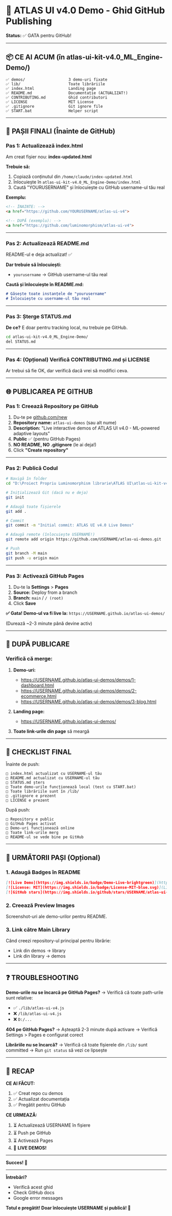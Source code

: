 # 🚀 ATLAS UI v4.0 Demo - Ghid GitHub Publishing

**Status:** ✅ GATA pentru GitHub!

---

## 📦 CE AI ACUM (în atlas-ui-kit-v4.0_ML_Engine-Demo/)

```
✅ demos/                   3 demo-uri fixate
✅ lib/                     Toate librăriile
✅ index.html               Landing page
✅ README.md                Documentație (ACTUALIZAT!)
✅ CONTRIBUTING.md          Ghid contributori
✅ LICENSE                  MIT License
✅ .gitignore               Git ignore file
✅ START.bat                Helper script
```

---

## 🔧 PAȘII FINALI (Înainte de GitHub)

### Pas 1: Actualizează index.html

Am creat fișier nou: **index-updated.html**

**Trebuie să:**
1. Copiază conținutul din `/home/claude/index-updated.html`
2. Înlocuiește în `atlas-ui-kit-v4.0_ML_Engine-Demo/index.html`
3. Caută "YOURUSERNAME" și înlocuiește cu GitHub username-ul tău real

**Exemplu:**
```html
<!-- ÎNAINTE: -->
<a href="https://github.com/YOURUSERNAME/atlas-ui-v4">

<!-- DUPĂ (exemplu): -->
<a href="https://github.com/luminomorphism/atlas-ui-v4">
```

---

### Pas 2: Actualizează README.md

README-ul e deja actualizat! ✅

**Dar trebuie să înlocuiești:**
- `yourusername` → GitHub username-ul tău real

**Caută și înlocuiește în README.md:**
```markdown
# Găsește toate instanțele de "yourusername"
# Înlocuiește cu username-ul tău real
```

---

### Pas 3: Șterge STATUS.md

**De ce?** E doar pentru tracking local, nu trebuie pe GitHub.

```bash
cd atlas-ui-kit-v4.0_ML_Engine-Demo/
del STATUS.md
```

---

### Pas 4: (Opțional) Verifică CONTRIBUTING.md și LICENSE

Ar trebui să fie OK, dar verifică dacă vrei să modifici ceva.

---

## 🌐 PUBLICAREA PE GITHUB

### Pas 1: Creează Repository pe GitHub

1. Du-te pe [github.com/new](https://github.com/new)
2. **Repository name:** `atlas-ui-demos` (sau alt nume)
3. **Description:** "Live interactive demos of ATLAS UI v4.0 - ML-powered adaptive layouts"
4. **Public** ✅ (pentru GitHub Pages)
5. **NO README, NO .gitignore** (le ai deja!)
6. Click **"Create repository"**

---

### Pas 2: Publică Codul

```bash
# Navigă în folder
cd "D:\Proiect Propriu Luminomorphism librarie\ATLAS UI\atlas-ui-kit-v4.0_ML_Engine-Demo"

# Inițializează Git (dacă nu e deja)
git init

# Adaugă toate fișierele
git add .

# Commit
git commit -m "Initial commit: ATLAS UI v4.0 Live Demos"

# Adaugă remote (înlocuiește USERNAME!)
git remote add origin https://github.com/USERNAME/atlas-ui-demos.git

# Push
git branch -M main
git push -u origin main
```

---

### Pas 3: Activează GitHub Pages

1. Du-te la **Settings** > **Pages**
2. **Source:** Deploy from a branch
3. **Branch:** `main` / `/ (root)`
4. Click **Save**

**✅ Gata! Demo-ul va fi live la:**
`https://USERNAME.github.io/atlas-ui-demos/`

(Durează ~2-3 minute până devine activ)

---

## 🎉 DUPĂ PUBLICARE

### Verifică că merge:

1. **Demo-uri:**
   - https://USERNAME.github.io/atlas-ui-demos/demos/1-dashboard.html
   - https://USERNAME.github.io/atlas-ui-demos/demos/2-ecommerce.html
   - https://USERNAME.github.io/atlas-ui-demos/demos/3-blog.html

2. **Landing page:**
   - https://USERNAME.github.io/atlas-ui-demos/

3. **Toate link-urile din page** să meargă

---

## 📝 CHECKLIST FINAL

Înainte de push:

```
□ index.html actualizat cu USERNAME-ul tău
□ README.md actualizat cu USERNAME-ul tău
□ STATUS.md șters
□ Toate demo-urile funcționează local (test cu START.bat)
□ Toate librăriile sunt în /lib/
□ .gitignore e prezent
□ LICENSE e prezent
```

După push:

```
□ Repository e public
□ GitHub Pages activat
□ Demo-uri funcționează online
□ Toate link-urile merg
□ README-ul se vede bine pe GitHub
```

---

## 🔗 URMĂTORII PAȘI (Opțional)

### 1. Adaugă Badges în README

```markdown
[![Live Demo](https://img.shields.io/badge/Demo-Live-brightgreen)](https://USERNAME.github.io/atlas-ui-demos/)
[![License: MIT](https://img.shields.io/badge/License-MIT-blue.svg)](LICENSE)
[![GitHub stars](https://img.shields.io/github/stars/USERNAME/atlas-ui-demos)](https://github.com/USERNAME/atlas-ui-demos)
```

### 2. Creează Preview Images

Screenshot-uri ale demo-urilor pentru README.

### 3. Link către Main Library

Când creezi repository-ul principal pentru librărie:
- Link din demos → library
- Link din library → demos

---

## ❓ TROUBLESHOOTING

**Demo-urile nu se încarcă pe GitHub Pages?**
→ Verifică că toate path-urile sunt relative:
   - ✅ `./lib/atlas-ui-v4.js`
   - ❌ `/lib/atlas-ui-v4.js`
   - ❌ `D:/...`

**404 pe GitHub Pages?**
→ Așteaptă 2-3 minute după activare
→ Verifică Settings > Pages e configurat corect

**Librăriile nu se încarcă?**
→ Verifică că toate fișierele din `/lib/` sunt committed
→ Run `git status` să vezi ce lipsește

---

## 🎯 RECAP

**CE AI FĂCUT:**
1. ✅ Creat repo cu demos
2. ✅ Actualizat documentația
3. ✅ Pregătit pentru GitHub

**CE URMEAZĂ:**
1. ⏳ Actualizează USERNAME în fișiere
2. ⏳ Push pe GitHub
3. ⏳ Activează Pages
4. 🎉 **LIVE DEMOS!**

---

**Succes! 🚀**

---

**Întrebări?**
- Verifică acest ghid
- Check GitHub docs
- Google error messages

**Totul e pregătit! Doar înlocuiește USERNAME și publică! 💪**
